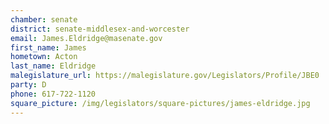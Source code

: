 ```yaml
---
chamber: senate
district: senate-middlesex-and-worcester
email: James.Eldridge@masenate.gov
first_name: James
hometown: Acton
last_name: Eldridge
malegislature_url: https://malegislature.gov/Legislators/Profile/JBE0
party: D
phone: 617-722-1120
square_picture: /img/legislators/square-pictures/james-eldridge.jpg
---
```

